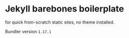 # Jekyll barebones boilerplate

for quick from-scratch static sites, no theme installed. 

Bundler version `1.17.1`

